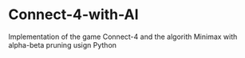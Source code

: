 # Connect-4-with-AI
Implementation of the game Connect-4 and the algorith Minimax with alpha-beta pruning usign Python
